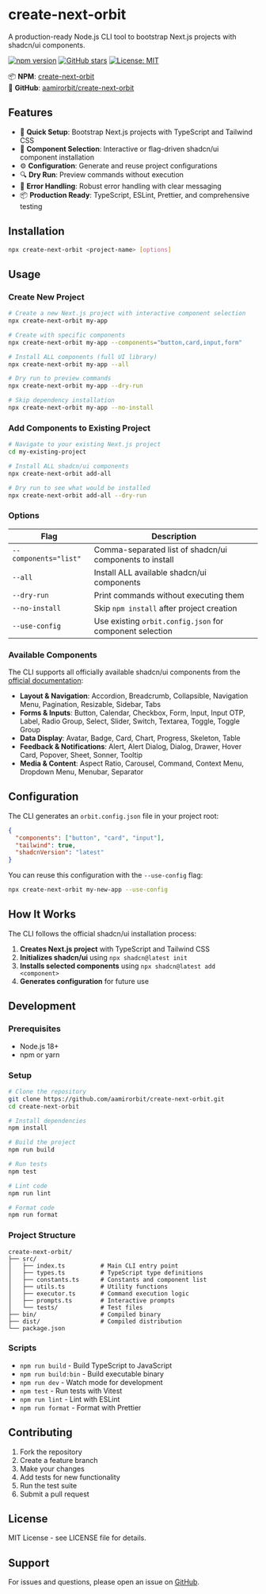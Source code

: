 # create-next-orbit

A production-ready Node.js CLI tool to bootstrap Next.js projects with shadcn/ui components.

[![npm version](https://img.shields.io/npm/v/create-next-orbit.svg)](https://www.npmjs.com/package/create-next-orbit)
[![GitHub stars](https://img.shields.io/github/stars/aamirorbit/create-next-orbit.svg)](https://github.com/aamirorbit/create-next-orbit)
[![License: MIT](https://img.shields.io/badge/License-MIT-yellow.svg)](https://opensource.org/licenses/MIT)

📦 **NPM**: [create-next-orbit](https://www.npmjs.com/package/create-next-orbit)  
🐙 **GitHub**: [aamirorbit/create-next-orbit](https://github.com/aamirorbit/create-next-orbit)

## Features

- 🚀 **Quick Setup**: Bootstrap Next.js projects with TypeScript and Tailwind CSS
- 🎨 **Component Selection**: Interactive or flag-driven shadcn/ui component installation
- ⚙️ **Configuration**: Generate and reuse project configurations
- 🔍 **Dry Run**: Preview commands without execution
- 🎯 **Error Handling**: Robust error handling with clear messaging
- 📦 **Production Ready**: TypeScript, ESLint, Prettier, and comprehensive testing

## Installation

```bash
npx create-next-orbit <project-name> [options]
```

## Usage

### Create New Project

```bash
# Create a new Next.js project with interactive component selection
npx create-next-orbit my-app

# Create with specific components
npx create-next-orbit my-app --components="button,card,input,form"

# Install ALL components (full UI library)
npx create-next-orbit my-app --all

# Dry run to preview commands
npx create-next-orbit my-app --dry-run

# Skip dependency installation
npx create-next-orbit my-app --no-install
```

### Add Components to Existing Project

```bash
# Navigate to your existing Next.js project
cd my-existing-project

# Install ALL shadcn/ui components
npx create-next-orbit add-all

# Dry run to see what would be installed
npx create-next-orbit add-all --dry-run
```

### Options

| Flag | Description |
|------|-------------|
| `--components="list"` | Comma-separated list of shadcn/ui components to install |
| `--all` | Install ALL available shadcn/ui components |
| `--dry-run` | Print commands without executing them |
| `--no-install` | Skip `npm install` after project creation |
| `--use-config` | Use existing `orbit.config.json` for component selection |

### Available Components

The CLI supports all officially available shadcn/ui components from the [official documentation](https://ui.shadcn.com/docs/installation/next):

- **Layout & Navigation**: Accordion, Breadcrumb, Collapsible, Navigation Menu, Pagination, Resizable, Sidebar, Tabs
- **Forms & Inputs**: Button, Calendar, Checkbox, Form, Input, Input OTP, Label, Radio Group, Select, Slider, Switch, Textarea, Toggle, Toggle Group
- **Data Display**: Avatar, Badge, Card, Chart, Progress, Skeleton, Table
- **Feedback & Notifications**: Alert, Alert Dialog, Dialog, Drawer, Hover Card, Popover, Sheet, Sonner, Tooltip
- **Media & Content**: Aspect Ratio, Carousel, Command, Context Menu, Dropdown Menu, Menubar, Separator

## Configuration

The CLI generates an `orbit.config.json` file in your project root:

```json
{
  "components": ["button", "card", "input"],
  "tailwind": true,
  "shadcnVersion": "latest"
}
```

You can reuse this configuration with the `--use-config` flag:

```bash
npx create-next-orbit my-new-app --use-config
```

## How It Works

The CLI follows the official shadcn/ui installation process:

1. **Creates Next.js project** with TypeScript and Tailwind CSS
2. **Initializes shadcn/ui** using `npx shadcn@latest init`
3. **Installs selected components** using `npx shadcn@latest add <component>`
4. **Generates configuration** for future use

## Development

### Prerequisites

- Node.js 18+
- npm or yarn

### Setup

```bash
# Clone the repository
git clone https://github.com/aamirorbit/create-next-orbit.git
cd create-next-orbit

# Install dependencies
npm install

# Build the project
npm run build

# Run tests
npm test

# Lint code
npm run lint

# Format code
npm run format
```

### Project Structure

```
create-next-orbit/
├── src/
│   ├── index.ts          # Main CLI entry point
│   ├── types.ts          # TypeScript type definitions
│   ├── constants.ts      # Constants and component list
│   ├── utils.ts          # Utility functions
│   ├── executor.ts       # Command execution logic
│   ├── prompts.ts        # Interactive prompts
│   └── tests/            # Test files
├── bin/                  # Compiled binary
├── dist/                 # Compiled distribution
└── package.json
```

### Scripts

- `npm run build` - Build TypeScript to JavaScript
- `npm run build:bin` - Build executable binary
- `npm run dev` - Watch mode for development
- `npm test` - Run tests with Vitest
- `npm run lint` - Lint with ESLint
- `npm run format` - Format with Prettier

## Contributing

1. Fork the repository
2. Create a feature branch
3. Make your changes
4. Add tests for new functionality
5. Run the test suite
6. Submit a pull request

## License

MIT License - see LICENSE file for details.

## Support

For issues and questions, please open an issue on [GitHub](https://github.com/aamirorbit/create-next-orbit). 